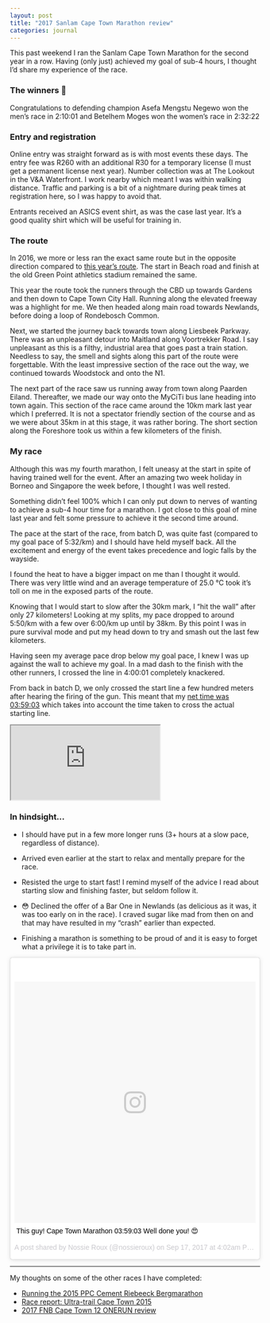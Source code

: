 ```yaml
---
layout: post
title: "2017 Sanlam Cape Town Marathon review"
categories: journal
---
```


This past weekend I ran the Sanlam Cape Town Marathon for the second year in a row. Having (only just) achieved my goal of sub-4 hours, I thought I’d share my experience of the race.

### The winners 🥇

Congratulations to defending champion Asefa Mengstu Negewo won the men’s race in
2:10:01 and Betelhem Moges won the women’s race in 2:32:22

### Entry and registration

Online entry was straight forward as is with most events these days. The entry
fee was R260 with an additional R30 for a temporary license (I must get a
permanent license next year). Number collection was at The Lookout in the
V&A Waterfront. I work nearby which meant I was within walking distance. Traffic
and parking is a bit of a nightmare during peak times at registration here, so I
was happy to avoid that.

Entrants received an ASICS event shirt, as was the case last year. It’s a good
quality shirt which will be useful for training in.

### The route

In 2016, we more or less ran the exact same route but in the opposite direction
compared to [this year’s route](https://www.capetownmarathon.com/the-events/marathon/).
The start in Beach road and finish at the old Green Point athletics stadium
remained the same.

This year the route took the runners through the CBD up towards Gardens and then
down to Cape Town City Hall. Running along the elevated freeway was a highlight
for me. We then headed along main road towards Newlands, before doing a loop of
Rondebosch Common.

Next, we started the journey back towards town along Liesbeek Parkway. There was
an unpleasant detour into Maitland along Voortrekker Road. I say unpleasant as
this is a filthy, industrial area that goes past a train station. Needless to
say, the smell and sights along this part of the route were forgettable. With
the least impressive section of the race out the way, we continued towards
Woodstock and onto the N1.

The next part of the race saw us running away from town along Paarden Eiland.
Thereafter, we made our way onto the MyCiTi bus lane heading into town again.
This section of the race came around the 10km mark last year which I preferred.
It is not a spectator friendly section of the course and as we were about 35km
in at this stage, it was rather boring. The short section along the Foreshore
took us within a few kilometers of the finish.

### My race

Although this was my fourth marathon, I felt uneasy at the start in spite of
having trained well for the event. After an amazing two week holiday in Borneo
and Singapore the week before, I thought I was well rested.

Something didn’t feel 100% which I can only put down to nerves of wanting to
achieve a sub-4 hour time for a marathon. I got close to this goal of mine last
year and felt some pressure to achieve it the second time around.

The pace at the start of the race, from batch D, was quite fast (compared to my
goal pace of 5:32/km) and I should have held myself back. All the excitement and
energy of the event takes precedence and logic falls by the wayside.

I found the heat to have a bigger impact on me than I thought it would. There
was very little wind and an average temperature of 25.0 °C took it’s toll on me
in the exposed parts of the route.

Knowing that I would start to slow after the 30km mark, I “hit the wall” after
only 27 kilometers! Looking at my splits, my pace dropped to around 5:50/km with
a few over 6:00/km up until by 38km. By this point I was in pure survival mode
and put my head down to try and smash out the last few kilometers.

Having seen my average pace drop below my goal pace, I knew I was up against the
wall to achieve my goal. In a mad dash to the finish with the other runners, I
crossed the line in 4:00:01 completely knackered.

From back in batch D, we only crossed the start line a few hundred meters after
hearing the firing of the gun. This meant that my [net time was 03:59:03](http://results.finishtime.co.za/MyResults.aspx?uid=35-2245-1-1234868)
which takes into account the time taken to cross the actual starting line.

<div class="u-fluid-embed">
    <iframe src="https://www.strava.com/activities/1187922782/embed/33815a8ae18626d55a80cc01fee3de67a89d0ca1"></iframe>
</div>

### In hindsight…

- I should have put in a few more longer runs (3+ hours at a slow pace,
regardless of distance).

- Arrived even earlier at the start to relax and mentally prepare for the race.

- Resisted the urge to start fast! I remind myself of the advice I read about
starting slow and finishing faster, but seldom follow it.

- 😳 Declined the offer of a Bar One in Newlands (as delicious as it was, it was
too early on in the race). I craved sugar like mad from then on and that may
have resulted in my “crash” earlier than expected.

- Finishing a marathon is something to be proud of and it is easy to forget what
a privilege it is to take part in.

<blockquote class="instagram-media" data-instgrm-captioned data-instgrm-version="7" style=" background:#FFF; border:0; border-radius:3px; box-shadow:0 0 1px 0 rgba(0,0,0,0.5),0 1px 10px 0 rgba(0,0,0,0.15); margin: 1px; max-width:658px; padding:0; width:99.375%; width:-webkit-calc(100% - 2px); width:calc(100% - 2px);">
    <div style="padding:8px;">
        <div style="background:#F8F8F8; line-height:0; margin-top:40px; padding:50.0% 0; text-align:center; width:100%;">
        <div style="background:url(data:image/png;base64,iVBORw0KGgoAAAANSUhEUgAAACwAAAAsCAMAAAApWqozAAAABGdBTUEAALGPC/xhBQAAAAFzUkdCAK7OHOkAAAAMUExURczMzPf399fX1+bm5mzY9AMAAADiSURBVDjLvZXbEsMgCES5/P8/t9FuRVCRmU73JWlzosgSIIZURCjo/ad+EQJJB4Hv8BFt+IDpQoCx1wjOSBFhh2XssxEIYn3ulI/6MNReE07UIWJEv8UEOWDS88LY97kqyTliJKKtuYBbruAyVh5wOHiXmpi5we58Ek028czwyuQdLKPG1Bkb4NnM+VeAnfHqn1k4+GPT6uGQcvu2h2OVuIf/gWUFyy8OWEpdyZSa3aVCqpVoVvzZZ2VTnn2wU8qzVjDDetO90GSy9mVLqtgYSy231MxrY6I2gGqjrTY0L8fxCxfCBbhWrsYYAAAAAElFTkSuQmCC); display:block; height:44px; margin:0 auto -44px; position:relative; top:-22px; width:44px;"></div>
    </div>
    <p style=" margin:8px 0 0 0; padding:0 4px;">
        <a href="https://www.instagram.com/p/BZI8W-cFIXY/" style=" color:#000; font-family:Arial,sans-serif; font-size:14px; font-style:normal; font-weight:normal; line-height:17px; text-decoration:none; word-wrap:break-word;" target="_blank">This guy! Cape Town Marathon 03:59:03 Well done you! 😍</a></p>
        <p style=" color:#c9c8cd; font-family:Arial,sans-serif; font-size:14px; line-height:17px; margin-bottom:0; margin-top:8px; overflow:hidden; padding:8px 0 7px; text-align:center; text-overflow:ellipsis; white-space:nowrap;">A post shared by Nossie Roux (@nossieroux) on <time style=" font-family:Arial,sans-serif; font-size:14px; line-height:17px;" datetime="2017-09-17T11:02:27+00:00">Sep 17, 2017 at 4:02am PDT</time></p>
    </div>
</blockquote>

---

My thoughts on some of the other races I have completed:

- [Running the 2015 PPC Cement Riebeeck Bergmarathon](/journal/running-the-2015-ppc-cement-riebeeck-bergmarathon/)
- [Race report: Ultra-trail Cape Town 2015](/journal/race-report-ultra-trail-cape-town-2015/)
- [2017 FNB Cape Town 12 ONERUN review](/journal/2017-fnb-cape-town-12-onerun-review/)

<script src="//platform.instagram.com/en_US/embeds.js" async defer></script>

